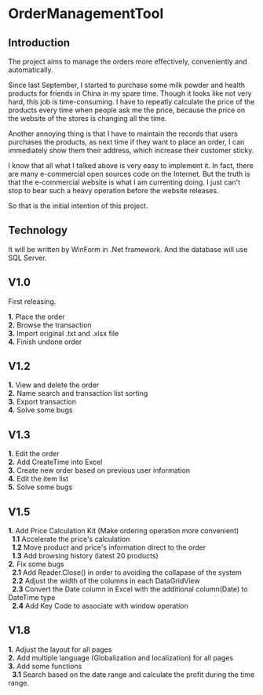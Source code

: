 # OrderManagementTool

## Introduction

The project aims to manage the orders more effectively, conveniently and automatically.  

Since last September, I started to purchase some milk powder and health products for friends in China in my spare time. Though it looks like not very hard, this job is time-consuming. I have to repeatly calculate the price of the products every time when people ask me the price, because the price on the website of the stores is changing all the time.  

Another annoying thing is that I have to maintain the records that users purchases the products, as next time if they want to place an order, I can immediately show them their address, which increase their customer sticky.  

I know that all what I talked above is very easy to implement it. In fact, there are many e-commercial open sources code on the Internet. But the truth is that the e-commercial website is what I am currenting doing. I just can't stop to bear such a heavy operation before the website releases.  

So that is the initial intention of this project.

## Technology   

It will be written by WinForm in .Net framework. And the database will use SQL Server.  


## V1.0

First releasing.  

**1.** Place the order  
**2.** Browse the transaction  
**3.** Import original .txt and .xlsx file  
**4.** Finish undone order    

## V1.2

**1.** View and delete the order  
**2.** Name search and transaction list sorting  
**3.** Export transaction  
**4.** Solve some bugs  

## V1.3
**1.** Edit the order  
**2.** Add CreateTime into Excel  
**3.** Create new order based on previous user information  
**4.** Edit the item list  
**5.** Solve some bugs  


## V1.5
**1.** Add Price Calculation Kit (Make ordering operation more convenient)  
&nbsp;&nbsp;**1.1** Accelerate the price's calculation  
&nbsp;&nbsp;**1.2** Move product and price's information direct to the order  
&nbsp;&nbsp;**1.3** Add browsing history (latest 20 products)  
**2.** Fix some bugs  
&nbsp;&nbsp;**2.1** Add Reader.Close() in order to avoiding the collapase of the system  
&nbsp;&nbsp;**2.2** Adjust the width of the columns in each DataGridView   
&nbsp;&nbsp;**2.3** Convert the Date column in Excel with the additional column(Date) to DateTime type  
&nbsp;&nbsp;**2.4** Add Key Code to associate with window operation  

## V1.8  
**1.** Adjust the layout for all pages  
**2.** Add multiple language (Globalization and localization) for all pages  
**3.** Add some functions  
&nbsp;&nbsp;**3.1** Search based on the date range and calculate the profit during the time range.  

 
 
 
 
 







